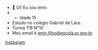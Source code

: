 - 👋 Oi! Eu sou emir.
- - Idade 15 
- Estudo no colégio Gabriel de Lara.
- Turma 1°B N°10
- Meu email é emir.filho@escola.pr.gov.br


<a href="https://www.instagram.com/emirrhfb" alt="Instagram" target="_blank">
Instagram

